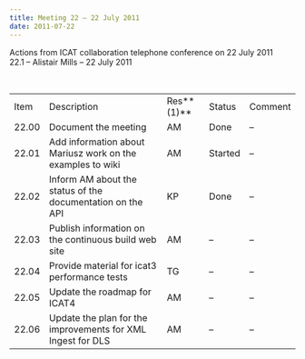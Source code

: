 ```yaml
---
title: Meeting 22 – 22 July 2011
date: 2011-07-22
---
```


Actions from ICAT collaboration telephone conference on 22 July 2011  
22.1 – Alistair Mills – 22 July
2011

 

|       |                                                             |            |         |         |
| ----- | ----------------------------------------------------------- | ---------- | ------- | ------- |
| Item  | Description                                                 | Res**(1)** | Status  | Comment |
| 22.00 | Document the meeting                                        | AM         | Done    | –       |
| 22.01 | Add information about Mariusz work on the examples to wiki  | AM         | Started | –       |
| 22.02 | Inform AM about the status of the documentation on the API  | KP         | Done    | –       |
| 22.03 | Publish information on the continuous build web site        | AM         | –       | –       |
| 22.04 | Provide material for icat3 performance tests                | TG         | –       | –       |
| 22.05 | Update the roadmap for ICAT4                                | AM         | –       | –       |
| 22.06 | Update the plan for the improvements for XML Ingest for DLS | AM         | –       | –       |
